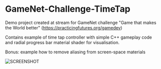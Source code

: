 # GameNet-Challenge-TimeTap

Demo project created at stream for GameNet challenge "Game that makes the World better" (https://practicingfutures.org/gamedev)

Contains example of time tap controller with simple C++ gameplay code and radial progress bar material shader for visualisation.

Bonus: example how to remove aliasing from screen-space materials

![SCREENSHOT](SCREENSHOT.jpg)
